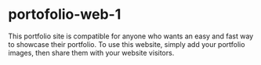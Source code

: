 # portofolio-web-1

This portfolio site is compatible for anyone who wants an easy and fast way to showcase their portfolio. To use this website, simply add your portfolio images, then share them with your website visitors.
